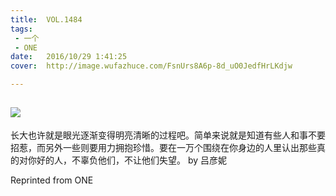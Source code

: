 ```yaml
---
title:	VOL.1484
tags:
 - 一个
 - ONE
date:	2016/10/29 1:41:25
cover:	http://image.wufazhuce.com/FsnUrs8A6p-8d_uO0JedfHrLKdjw

---
```

![](http://image.wufazhuce.com/FsnUrs8A6p-8d_uO0JedfHrLKdjw)
---

长大也许就是眼光逐渐变得明亮清晰的过程吧。简单来说就是知道有些人和事不要招惹，而另外一些则要用力拥抱珍惜。要在一万个围绕在你身边的人里认出那些真的对你好的人，不辜负他们，不让他们失望。 by 吕彦妮
 
Reprinted from ONE
